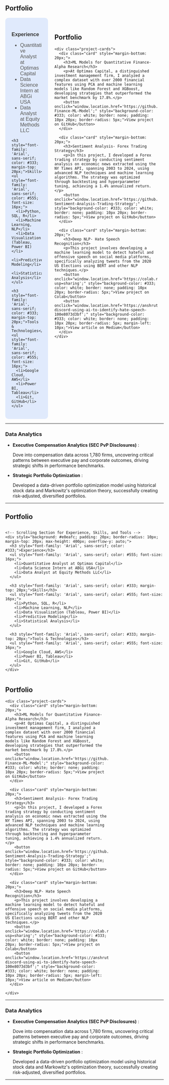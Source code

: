 ## Portfolio

<div style="display: flex; flex-direction: row; justify-content: space-between;">

  <!-- Left Side: Scrolling Section for Experience, Skills, and Tools -->
  <div style="width: 30%; background: #e0eafc; padding: 20px; border-radius: 10px; max-height: 90vh; overflow-y: auto;">
    <h3 style="font-family: 'Arial', sans-serif; color: #333;">Experience</h3>
    <ul style="font-family: 'Arial', sans-serif; color: #555; font-size: 16px;">
      <li>Quantitative Analyst at Optimas Capital</li>
      <li>Data Science Intern at ABGi USA</li>
      <li>Data Analyst at Equity Methods LLC</li>
    </ul>

    <h3 style="font-family: 'Arial', sans-serif; color: #333; margin-top: 20px;">Skills</h3>
    <ul style="font-family: 'Arial', sans-serif; color: #555; font-size: 16px;">
      <li>Python, SQL, R</li>
      <li>Machine Learning, NLP</li>
      <li>Data Visualization (Tableau, Power BI)</li>
      <li>Predictive Modeling</li>
      <li>Statistical Analysis</li>
    </ul>

    <h3 style="font-family: 'Arial', sans-serif; color: #333; margin-top: 20px;">Tools & Technologies</h3>
    <ul style="font-family: 'Arial', sans-serif; color: #555; font-size: 16px;">
      <li>Google Cloud, AWS</li>
      <li>Power BI, Tableau</li>
      <li>Git, GitHub</li>
    </ul>
  </div>

  <!-- Right Side: Portfolio Projects -->
  <div style="width: 65%; padding: 20px;">
    <h2>Portfolio</h2>

    <div class="project-cards">
      <div class="card" style="margin-bottom: 20px;">
        <h3>ML Models for Quantitative Finance- Alpha Research</h3>
        <p>At Optimas Capital, a distinguished investment management firm, I analyzed a complex dataset with over 2000 financial features using PCA and machine learning models like Random Forest and XGBoost, developing strategies that outperformed the market benchmark by 17.8%.</p>
        <button onclick="window.location.href='https://github.com/athk13/Quantitative-Finance-ML-Model';" style="background-color: #333; color: white; border: none; padding: 10px 20px; border-radius: 5px;">View project on GitHub</button>
      </div>
      
      <div class="card" style="margin-bottom: 20px;">
        <h3>Sentiment Analysis- Forex Trading Strategy</h3>
        <p>In this project, I developed a Forex trading strategy by conducting sentiment analysis on economic news extracted using the NY Times API, spanning 2003 to 2024, using advanced NLP techniques and machine learning algorithms. The strategy was optimized through backtesting and hyperparameter tuning, achieving a 1.4% annualized return.</p>
        <button onclick="window.location.href='https://github.com/athk13/FX-Sentiment-Analysis-Trading-Strategy';" style="background-color: #333; color: white; border: none; padding: 10px 20px; border-radius: 5px;">View project on GitHub</button>
      </div>

      <div class="card" style="margin-bottom: 20px;">
        <h3>Deep NLP- Hate Speech Recognition</h3>
        <p>This project involves developing a machine learning model to detect hateful and offensive speech on social media platforms, specifically analyzing tweets from the 2020 US Elections using BERT and other NLP techniques.</p>
        <button onclick="window.location.href='https://colab.research.google.com/drive/1rRiavPZYeSQPbQE0IoRFXuawqtjPFXta?usp=sharing';" style="background-color: #333; color: white; border: none; padding: 10px 20px; border-radius: 5px;">View project on Colab</button>
        <button onclick="window.location.href='https://anshrutathakur13.medium.com/decoding-discord-using-ai-to-identify-hate-speech-100e8073d3bf';" style="background-color: #333; color: white; border: none; padding: 10px 20px; border-radius: 5px; margin-left: 10px;">View article on Medium</button>
      </div>
    </div>
  </div>
</div>

---

### Data Analytics

- **Executive Compensation Analytics (SEC PvP Disclosures)** :
  
  Dove into compensation data across 1,780 firms, uncovering critical patterns between executive pay and corporate 
  outcomes, driving strategic shifts in performance benchmarks.
- **Strategic Portfolio Optimization** :
  
  Developed a data-driven portfolio optimization model using historical stock data and Markowitz's optimization theory, 
  successfully creating risk-adjusted, diversified portfolios.

---







## Portfolio
<div style="display: flex; flex-direction: row; justify-content: space-between;">




    <!-- Scrolling Section for Experience, Skills, and Tools -->
    <div style="background: #e0eafc; padding: 20px; border-radius: 10px; margin-top: 20px; max-height: 400px; overflow-y: auto;">
      <h3 style="font-family: 'Arial', sans-serif; color: #333;">Experience</h3>
      <ul style="font-family: 'Arial', sans-serif; color: #555; font-size: 16px;">
        <li>Quantitative Analyst at Optimas Capital</li>
        <li>Data Science Intern at ABGi USA</li>
        <li>Data Analyst at Equity Methods LLC</li>
      </ul>

      <h3 style="font-family: 'Arial', sans-serif; color: #333; margin-top: 20px;">Skills</h3>
      <ul style="font-family: 'Arial', sans-serif; color: #555; font-size: 16px;">
        <li>Python, SQL, R</li>
        <li>Machine Learning, NLP</li>
        <li>Data Visualization (Tableau, Power BI)</li>
        <li>Predictive Modeling</li>
        <li>Statistical Analysis</li>
      </ul>

      <h3 style="font-family: 'Arial', sans-serif; color: #333; margin-top: 20px;">Tools & Technologies</h3>
      <ul style="font-family: 'Arial', sans-serif; color: #555; font-size: 16px;">
        <li>Google Cloud, AWS</li>
        <li>Power BI, Tableau</li>
        <li>Git, GitHub</li>
      </ul>
    </div>
  </div>

  <!-- Right Side: Portfolio Projects -->
  <div style="width: 65%;">
    <h2>Portfolio</h2>

    <div class="project-cards">
      <div class="card" style="margin-bottom: 20px;">
        <h3>ML Models for Quantitative Finance- Alpha Research</h3>
        <p>At Optimas Capital, a distinguished investment management firm, I analyzed a complex dataset with over 2000 financial features using PCA and machine learning models like Random Forest and XGBoost, developing strategies that outperformed the market benchmark by 17.8%.</p>
        <button onclick="window.location.href='https://github.com/athk13/Quantitative-Finance-ML-Model';" style="background-color: #333; color: white; border: none; padding: 10px 20px; border-radius: 5px;">View project on GitHub</button>
      </div>
      
      <div class="card" style="margin-bottom: 20px;">
        <h3>Sentiment Analysis- Forex Trading Strategy</h3>
        <p>In this project, I developed a Forex trading strategy by conducting sentiment analysis on economic news extracted using the NY Times API, spanning 2003 to 2024, using advanced NLP techniques and machine learning algorithms. The strategy was optimized through backtesting and hyperparameter tuning, achieving a 1.4% annualized return.</p>
        <button onclick="window.location.href='https://github.com/athk13/FX-Sentiment-Analysis-Trading-Strategy';" style="background-color: #333; color: white; border: none; padding: 10px 20px; border-radius: 5px;">View project on GitHub</button>
      </div>

      <div class="card" style="margin-bottom: 20px;">
        <h3>Deep NLP- Hate Speech Recognition</h3>
        <p>This project involves developing a machine learning model to detect hateful and offensive speech on social media platforms, specifically analyzing tweets from the 2020 US Elections using BERT and other NLP techniques.</p>
        <button onclick="window.location.href='https://colab.research.google.com/drive/1rRiavPZYeSQPbQE0IoRFXuawqtjPFXta?usp=sharing';" style="background-color: #333; color: white; border: none; padding: 10px 20px; border-radius: 5px;">View project on Colab</button>
        <button onclick="window.location.href='https://anshrutathakur13.medium.com/decoding-discord-using-ai-to-identify-hate-speech-100e8073d3bf';" style="background-color: #333; color: white; border: none; padding: 10px 20px; border-radius: 5px; margin-left: 10px;">View article on Medium</button>
      </div>

    </div>
  </div>
</div>

---

### Data Analytics

- **Executive Compensation Analytics (SEC PvP Disclosures)** :
  
  Dove into compensation data across 1,780 firms, uncovering critical patterns between executive pay and corporate 
  outcomes, driving strategic shifts in performance benchmarks.
- **Strategic Portfolio Optimization** :
  
  Developed a data-driven portfolio optimization model using historical stock data and Markowitz's optimization theory, 
  successfully creating risk-adjusted, diversified portfolios.

---




